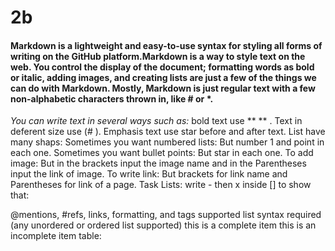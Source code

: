 # 2b 
#### Markdown is a lightweight and easy-to-use syntax for styling all forms of writing on the GitHub platform.Markdown is a way to style text on the web. You control the display of the document; formatting words as bold or italic, adding images, and creating lists are just a few of the things we can do with Markdown. Mostly, Markdown is just regular text with a few non-alphabetic characters thrown in, like # or *.

_You can write text in several ways such as:_
bold text use ** ** . 
Text in deferent size use (# ).
Emphasis text use star before and after text.
List have many shaps:
Sometimes you want numbered lists:
But number 1 and point in each one.
Sometimes you want bullet points:
But star in each one.
To add image:
But  in the brackets input the image name and in the Parentheses input the link of image.
To write link:
But brackets for link name and Parentheses for link of a page.
Task Lists:
write - then x inside [] to show that:

@mentions, #refs, links, formatting, and tags supported
list syntax required (any unordered or ordered list supported)
this is a complete item
this is an incomplete item
table: